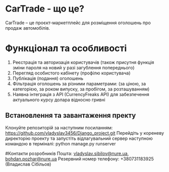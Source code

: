 # CarTrade - що це?
CarTrade – це проєкт-маркетплейс для розміщення оголошень про продаж автомобілів.

# Функціонал та особливості
1) Реєстрація та авторизація користувачів (також присутня функція зміни пароля на новий у разі загублення попереднього)
2) Перегляд особистого кабінету (профілю користувача)
3) Публікація (подання) оголошень
4) Фільтрація оголошень за різними параметрами: (за ціною, за категорією, за роком випуску, за пробігом, за розташуванням)
5) Наявна інтеграція з API (CurrencyFreaks API) для забезпечення актуального курсу долара відносно гривні

## Встановлення та завантаження пректу
Клонуйте репозиторій за наступним посиланням: https://github.com/vladyslav3456/Django_project.git
Перейдіть у кореневу директорію проекту та запустіть відлагувальний сервер наступною командою в терміналі: python manage.py runserver

#Контакти розробників
Пошта: vladyslav.sibilov@nure.ua, bohdan.pozhar@nure.ua
Резервний номер телефону: +380731183925 (Владислав Сібільов)
